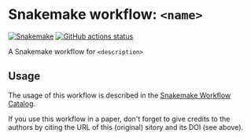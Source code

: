 # Snakemake workflow: `<name>`

[![Snakemake](https://img.shields.io/badge/snakemake-≥6.3.0-brightgreen.svg)](https://snakemake.github.io)
[![GitHub actions status](https://github.com/bio-informatician/workflow-hacketon/workflows/Tests/badge.svg?branch=main)](https://github.com/bio-informatician/workflow-hacketon/actions?query=branch%3Amain+workflow%3ATests)


A Snakemake workflow for `<description>`


## Usage

The usage of this workflow is described in the [Snakemake Workflow Catalog](https://snakemake.github.io/snakemake-workflow-catalog/?usage=<owner>%2F<repo>).

If you use this workflow in a paper, don't forget to give credits to the authors by citing the URL of this (original) <repo>sitory and its DOI (see above).

